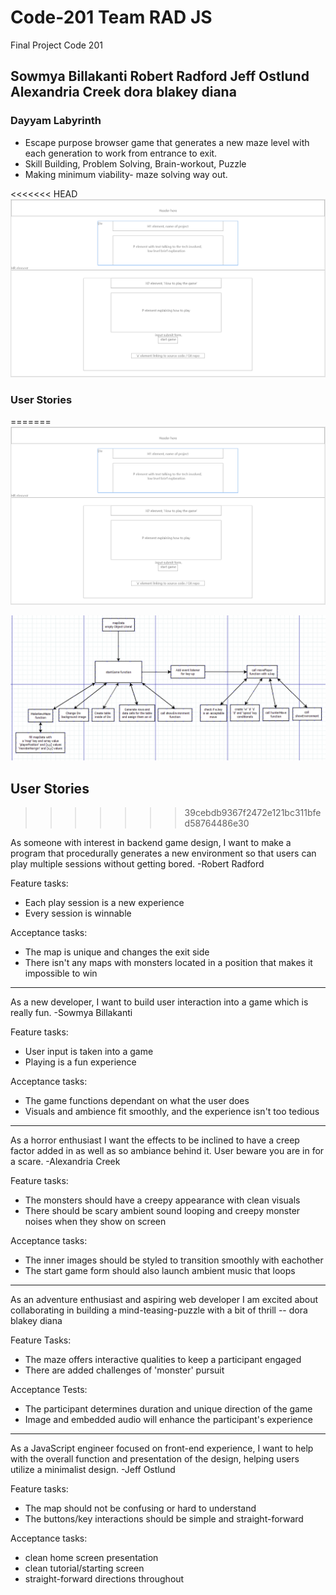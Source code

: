 # Code-201 Team RAD JS

Final Project Code 201

## Sowmya Billakanti   Robert Radford   Jeff Ostlund   Alexandria Creek   dora blakey diana

### Dayyam Labyrinth

- Escape purpose browser game that generates a new maze level with each generation to work from entrance to exit.
- Skill Building, Problem Solving, Brain-workout, Puzzle
- Making minimum viability- maze solving way out.

<<<<<<< HEAD
![Home Page Wireframe](assets/Home_Page_Wireframe.png)

### User Stories
=======
<img src='assets/Home_Page_Wireframe.PNG'>

<img src='assets/Domain_Model.PNG'>

## User Stories
>>>>>>> 39cebdb9367f2472e121bc311bfed58764486e30

As someone with interest in backend game design, I want to make a program that procedurally generates a new environment so that users can play multiple sessions without getting bored.
-Robert Radford

Feature tasks:

- Each play session is a new experience
- Every session is winnable

Acceptance tasks:

- The map is unique and changes the exit side
- There isn't any maps with monsters located in a position that makes it impossible to win

--------------------------------------------------------------------------------------------

As a new developer, I want to build user interaction into a game which is really fun.
-Sowmya Billakanti

Feature tasks:

- User input is taken into a game
- Playing is a fun experience

Acceptance tasks:

- The game functions dependant on what the user does
- Visuals and ambience fit smoothly, and the experience isn't too tedious

--------------------------------------------------------------------------------------------

As a horror enthusiast I want the effects to be inclined to have a creep factor added in as well as so ambiance behind it. User beware you are in for a scare.
-Alexandria Creek

Feature tasks:

- The monsters should have a creepy appearance with clean visuals
- There should be scary ambient sound looping and creepy monster noises when they show on screen

Acceptance tasks:

- The inner images should be styled to transition smoothly with eachother
- The start game form should also launch ambient music that loops

--------------------------------------------------------------------------------------------

As an adventure enthusiast and aspiring web developer I am excited about collaborating in building a mind-teasing-puzzle with a bit of thrill
-- dora blakey diana

Feature Tasks:

- The maze offers interactive qualities to keep a participant engaged
- There are added challenges of 'monster' pursuit

Acceptance Tests:

- The participant determines duration and unique direction of the game
- Image and embedded audio will enhance the participant's experience

--------------------------------------------------------------------------------------------

As a JavaScript engineer focused on front-end experience, I want to help with the overall function and presentation of the design, helping users utilize a minimalist design.
-Jeff Ostlund

Feature tasks:

- The map should not be confusing or hard to understand
- The buttons/key interactions should be simple and straight-forward

Acceptance tasks:

- clean home screen presentation
- clean tutorial/starting screen
- straight-forward directions throughout
